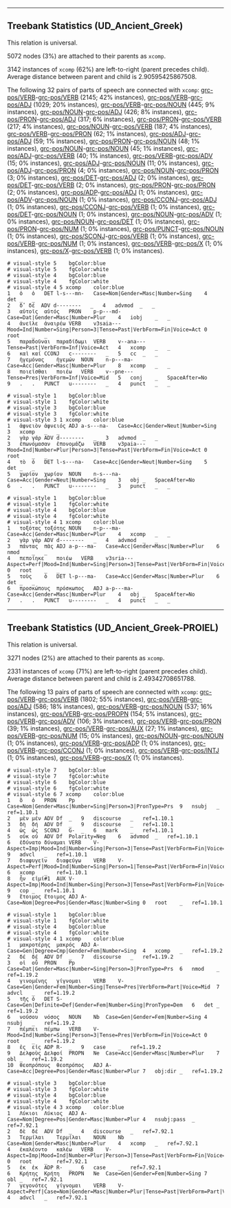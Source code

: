 

--------------------------------------------------------------------------------

## Treebank Statistics (UD_Ancient_Greek)

This relation is universal.

5072 nodes (3%) are attached to their parents as `xcomp`.

3142 instances of `xcomp` (62%) are left-to-right (parent precedes child).
Average distance between parent and child is 2.90595425867508.

The following 32 pairs of parts of speech are connected with `xcomp`: [grc-pos/VERB]()-[grc-pos/VERB]() (2145; 42% instances), [grc-pos/VERB]()-[grc-pos/ADJ]() (1029; 20% instances), [grc-pos/VERB]()-[grc-pos/NOUN]() (445; 9% instances), [grc-pos/NOUN]()-[grc-pos/ADJ]() (426; 8% instances), [grc-pos/PRON]()-[grc-pos/ADJ]() (317; 6% instances), [grc-pos/PRON]()-[grc-pos/VERB]() (217; 4% instances), [grc-pos/NOUN]()-[grc-pos/VERB]() (187; 4% instances), [grc-pos/VERB]()-[grc-pos/PRON]() (62; 1% instances), [grc-pos/ADJ]()-[grc-pos/ADJ]() (59; 1% instances), [grc-pos/PRON]()-[grc-pos/NOUN]() (48; 1% instances), [grc-pos/NOUN]()-[grc-pos/NOUN]() (45; 1% instances), [grc-pos/ADJ]()-[grc-pos/VERB]() (40; 1% instances), [grc-pos/VERB]()-[grc-pos/ADV]() (15; 0% instances), [grc-pos/ADJ]()-[grc-pos/NOUN]() (11; 0% instances), [grc-pos/ADJ]()-[grc-pos/PRON]() (4; 0% instances), [grc-pos/NOUN]()-[grc-pos/PRON]() (3; 0% instances), [grc-pos/DET]()-[grc-pos/ADJ]() (2; 0% instances), [grc-pos/DET]()-[grc-pos/VERB]() (2; 0% instances), [grc-pos/PRON]()-[grc-pos/PRON]() (2; 0% instances), [grc-pos/ADP]()-[grc-pos/ADJ]() (1; 0% instances), [grc-pos/ADV]()-[grc-pos/NOUN]() (1; 0% instances), [grc-pos/CCONJ]()-[grc-pos/ADJ]() (1; 0% instances), [grc-pos/CCONJ]()-[grc-pos/VERB]() (1; 0% instances), [grc-pos/DET]()-[grc-pos/NOUN]() (1; 0% instances), [grc-pos/NOUN]()-[grc-pos/ADV]() (1; 0% instances), [grc-pos/NOUN]()-[grc-pos/DET]() (1; 0% instances), [grc-pos/PRON]()-[grc-pos/NUM]() (1; 0% instances), [grc-pos/PUNCT]()-[grc-pos/NOUN]() (1; 0% instances), [grc-pos/SCONJ]()-[grc-pos/VERB]() (1; 0% instances), [grc-pos/VERB]()-[grc-pos/NUM]() (1; 0% instances), [grc-pos/VERB]()-[grc-pos/X]() (1; 0% instances), [grc-pos/X]()-[grc-pos/VERB]() (1; 0% instances).


~~~ conllu
# visual-style 5	bgColor:blue
# visual-style 5	fgColor:white
# visual-style 4	bgColor:blue
# visual-style 4	fgColor:white
# visual-style 4 5 xcomp	color:blue
1	ὁ	ὁ	DET	l-s---mn-	Case=Nom|Gender=Masc|Number=Sing	4	det	_	_
2	δ̓	δέ	ADV	d--------	_	4	advmod	_	_
3	αὐτοῖς	αὐτός	PRON	p-p---md-	Case=Dat|Gender=Masc|Number=Plur	4	iobj	_	_
4	ἀνεῖλε	ἀναιρέω	VERB	v3saia---	Mood=Ind|Number=Sing|Person=3|Tense=Past|VerbForm=Fin|Voice=Act	0	root	_	_
5	παραδοῦναι	παραδίδωμι	VERB	v--ana---	Tense=Past|VerbForm=Inf|Voice=Act	4	xcomp	_	_
6	καὶ	καί	CCONJ	c--------	_	5	cc	_	_
7	ἡγεμόνας	ἡγεμών	NOUN	n-p---ma-	Case=Acc|Gender=Masc|Number=Plur	8	xcomp	_	_
8	ποιεῖσθαι	ποιέω	VERB	v--pne---	Tense=Pres|VerbForm=Inf|Voice=Mid	5	conj	_	SpaceAfter=No
9	.	.	PUNCT	u--------	_	4	punct	_	_

~~~


~~~ conllu
# visual-style 1	bgColor:blue
# visual-style 1	fgColor:white
# visual-style 3	bgColor:blue
# visual-style 3	fgColor:white
# visual-style 3 1 xcomp	color:blue
1	ἀφνειὸν	ἀφνειός	ADJ	a-s---na-	Case=Acc|Gender=Neut|Number=Sing	3	xcomp	_	_
2	γὰρ	γάρ	ADV	d--------	_	3	advmod	_	_
3	ἐπωνόμασαν	ἐπονομάζω	VERB	v3paia---	Mood=Ind|Number=Plur|Person=3|Tense=Past|VerbForm=Fin|Voice=Act	0	root	_	_
4	τὸ	ὁ	DET	l-s---na-	Case=Acc|Gender=Neut|Number=Sing	5	det	_	_
5	χωρίον	χωρίον	NOUN	n-s---na-	Case=Acc|Gender=Neut|Number=Sing	3	obj	_	SpaceAfter=No
6	.	.	PUNCT	u--------	_	3	punct	_	_

~~~


~~~ conllu
# visual-style 1	bgColor:blue
# visual-style 1	fgColor:white
# visual-style 4	bgColor:blue
# visual-style 4	fgColor:white
# visual-style 4 1 xcomp	color:blue
1	τοξότας	τοξότης	NOUN	n-p---ma-	Case=Acc|Gender=Masc|Number=Plur	4	xcomp	_	_
2	γὰρ	γάρ	ADV	d--------	_	4	advmod	_	_
3	πάντας	πᾶς	ADJ	a-p---ma-	Case=Acc|Gender=Masc|Number=Plur	6	nmod	_	_
4	πεποίηκε	ποιέω	VERB	v3sria---	Aspect=Perf|Mood=Ind|Number=Sing|Person=3|Tense=Past|VerbForm=Fin|Voice=Act	0	root	_	_
5	τοὺς	ὁ	DET	l-p---ma-	Case=Acc|Gender=Masc|Number=Plur	6	det	_	_
6	προσκώπους	πρόσκωπος	ADJ	a-p---ma-	Case=Acc|Gender=Masc|Number=Plur	4	obj	_	SpaceAfter=No
7	.	.	PUNCT	u--------	_	4	punct	_	_

~~~




--------------------------------------------------------------------------------

## Treebank Statistics (UD_Ancient_Greek-PROIEL)

This relation is universal.

3271 nodes (2%) are attached to their parents as `xcomp`.

2331 instances of `xcomp` (71%) are left-to-right (parent precedes child).
Average distance between parent and child is 2.49342708651788.

The following 13 pairs of parts of speech are connected with `xcomp`: [grc-pos/VERB]()-[grc-pos/VERB]() (1802; 55% instances), [grc-pos/VERB]()-[grc-pos/ADJ]() (586; 18% instances), [grc-pos/VERB]()-[grc-pos/NOUN]() (537; 16% instances), [grc-pos/VERB]()-[grc-pos/PROPN]() (154; 5% instances), [grc-pos/VERB]()-[grc-pos/ADV]() (106; 3% instances), [grc-pos/VERB]()-[grc-pos/PRON]() (39; 1% instances), [grc-pos/VERB]()-[grc-pos/AUX]() (27; 1% instances), [grc-pos/VERB]()-[grc-pos/NUM]() (15; 0% instances), [grc-pos/NOUN]()-[grc-pos/NOUN]() (1; 0% instances), [grc-pos/VERB]()-[grc-pos/ADP]() (1; 0% instances), [grc-pos/VERB]()-[grc-pos/CCONJ]() (1; 0% instances), [grc-pos/VERB]()-[grc-pos/INTJ]() (1; 0% instances), [grc-pos/VERB]()-[grc-pos/X]() (1; 0% instances).


~~~ conllu
# visual-style 7	bgColor:blue
# visual-style 7	fgColor:white
# visual-style 6	bgColor:blue
# visual-style 6	fgColor:white
# visual-style 6 7 xcomp	color:blue
1	ὃ	ὁ	PRON	Pp	Case=Nom|Gender=Masc|Number=Sing|Person=3|PronType=Prs	9	nsubj	_	ref=1.10.1
2	μὲν	μέν	ADV	Df	_	9	discourse	_	ref=1.10.1
3	δὴ	δή	ADV	Df	_	9	discourse	_	ref=1.10.1
4	ὡς	ὡς	SCONJ	G-	_	6	mark	_	ref=1.10.1
5	οὐκ	οὐ	ADV	Df	Polarity=Neg	6	advmod	_	ref=1.10.1
6	ἐδύνατο	δύναμαι	VERB	V-	Aspect=Imp|Mood=Ind|Number=Sing|Person=3|Tense=Past|VerbForm=Fin|Voice=Mid	9	advcl	_	ref=1.10.1
7	διαφυγεῖν	διαφεύγω	VERB	V-	Aspect=Perf|Mood=Ind|Number=Sing|Person=1|Tense=Past|VerbForm=Fin|Voice=Act	6	xcomp	_	ref=1.10.1
8	ἦν	εἰμί#1	AUX	V-	Aspect=Imp|Mood=Ind|Number=Sing|Person=3|Tense=Past|VerbForm=Fin|Voice=Act	9	cop	_	ref=1.10.1
9	ἕτοιμος	ἕτοιμος	ADJ	A-	Case=Nom|Degree=Pos|Gender=Masc|Number=Sing	0	root	_	ref=1.10.1

~~~


~~~ conllu
# visual-style 1	bgColor:blue
# visual-style 1	fgColor:white
# visual-style 4	bgColor:blue
# visual-style 4	fgColor:white
# visual-style 4 1 xcomp	color:blue
1	μακροτέρης	μακρός	ADJ	A-	Case=Gen|Degree=Cmp|Gender=Fem|Number=Sing	4	xcomp	_	ref=1.19.2
2	δέ	δέ	ADV	Df	_	7	discourse	_	ref=1.19.2
3	οἱ	οὗ	PRON	Pp	Case=Dat|Gender=Masc|Number=Sing|Person=3|PronType=Prs	6	nmod	_	ref=1.19.2
4	γινομένης	γίγνομαι	VERB	V-	Case=Gen|Gender=Fem|Number=Sing|Tense=Pres|VerbForm=Part|Voice=Mid	7	advcl	_	ref=1.19.2
5	τῆς	ὁ	DET	S-	Case=Gen|Definite=Def|Gender=Fem|Number=Sing|PronType=Dem	6	det	_	ref=1.19.2
6	νούσου	νόσος	NOUN	Nb	Case=Gen|Gender=Fem|Number=Sing	4	nsubj	_	ref=1.19.2
7	πέμπει	πέμπω	VERB	V-	Mood=Ind|Number=Sing|Person=3|Tense=Pres|VerbForm=Fin|Voice=Act	0	root	_	ref=1.19.2
8	ἐς	εἰς	ADP	R-	_	9	case	_	ref=1.19.2
9	Δελφοὺς	Δελφοί	PROPN	Ne	Case=Acc|Gender=Masc|Number=Plur	7	obl	_	ref=1.19.2
10	θεοπρόπους	θεοπρόπος	ADJ	A-	Case=Acc|Degree=Pos|Gender=Masc|Number=Plur	7	obj:dir	_	ref=1.19.2

~~~


~~~ conllu
# visual-style 3	bgColor:blue
# visual-style 3	fgColor:white
# visual-style 4	bgColor:blue
# visual-style 4	fgColor:white
# visual-style 4 3 xcomp	color:blue
1	Λύκιοι	Λύκιος	ADJ	A-	Case=Nom|Degree=Pos|Gender=Masc|Number=Plur	4	nsubj:pass	_	ref=7.92.1
2	δὲ	δέ	ADV	Df	_	4	discourse	_	ref=7.92.1
3	Τερμίλαι	Τερμίλαι	NOUN	Nb	Case=Nom|Gender=Masc|Number=Plur	4	xcomp	_	ref=7.92.1
4	ἐκαλέοντο	καλέω	VERB	V-	Aspect=Imp|Mood=Ind|Number=Plur|Person=3|Tense=Past|VerbForm=Fin|Voice=Pass	0	root	_	ref=7.92.1
5	ἐκ	ἐκ	ADP	R-	_	6	case	_	ref=7.92.1
6	Κρήτης	Κρήτη	PROPN	Ne	Case=Gen|Gender=Fem|Number=Sing	7	obl	_	ref=7.92.1
7	γεγονότες	γίγνομαι	VERB	V-	Aspect=Perf|Case=Nom|Gender=Masc|Number=Plur|Tense=Past|VerbForm=Part|Voice=Act	4	advcl	_	ref=7.92.1

~~~


